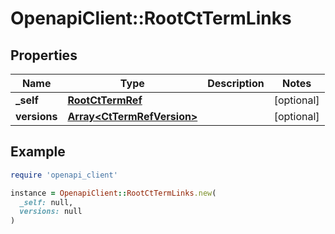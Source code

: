 # OpenapiClient::RootCtTermLinks

## Properties

| Name | Type | Description | Notes |
| ---- | ---- | ----------- | ----- |
| **_self** | [**RootCtTermRef**](RootCtTermRef.md) |  | [optional] |
| **versions** | [**Array&lt;CtTermRefVersion&gt;**](CtTermRefVersion.md) |  | [optional] |

## Example

```ruby
require 'openapi_client'

instance = OpenapiClient::RootCtTermLinks.new(
  _self: null,
  versions: null
)
```

